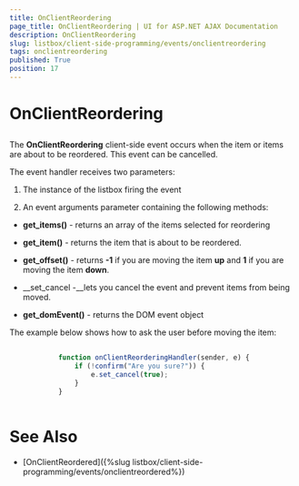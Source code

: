 ```yaml
---
title: OnClientReordering
page_title: OnClientReordering | UI for ASP.NET AJAX Documentation
description: OnClientReordering
slug: listbox/client-side-programming/events/onclientreordering
tags: onclientreordering
published: True
position: 17
---
```


# OnClientReordering



## 

The __OnClientReordering__ client-side event occurs when the item or items are about to be reordered. This event can be cancelled.

The event handler receives two parameters:

1. The instance of the listbox firing the event

2. An event arguments parameter containing the following methods:

* __get_items()__ - returns an array of the items selected for reordering

* __get_item()__ - returns the item that is about to be reordered.

* __get_offset()__ - returns __-1__ if you are moving the item __up__ and __1__ if you are moving the item __down__.

* __set_cancel -__lets you cancel the event and prevent items from being moved.

* __get_domEvent()__ - returns the DOM event object



The example below shows how to ask the user before moving the item:

````JavaScript
	
	        function onClientReorderingHandler(sender, e) {
	            if (!confirm("Are you sure?")) {
	                e.set_cancel(true);
	            }
	        }
				
````



# See Also

 * [OnClientReordered]({%slug listbox/client-side-programming/events/onclientreordered%})
